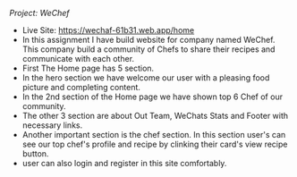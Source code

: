 *Project: WeChef* 
- Live Site: https://wechaf-61b31.web.app/home
- In this assignment I have build website for company named WeChef. This company build a community of Chefs to share their recipes and communicate with each other. 
- First The Home page has 5 section. 
- In the hero section we have welcome our user with a pleasing food picture and completing content. 
- In the 2nd section of the Home page we have shown top 6 Chef of our community. 
- The other 3 section are about Out Team, WeChats Stats and Footer with necessary links. 
- Another important section is the chef section. In this section user's can see our top chef's profile and recipe by clinking their card's view recipe button. 
- user can also login and register in this site comfortably. 